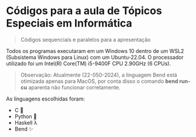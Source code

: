 # Códigos para a aula de Tópicos Especiais em Informática
> Códigos sequenciais e paralelos para a apresentação

Todos os programas executaram em um Windows 10 dentro de um WSL2 (Subsistema Windows para Linux) com um Ubuntu-22.04.
O processador utilizado foi um Intel(R) Core(TM) i5-9400F CPU 2.90GHz (6 CPUs).

> Observação: Atualmente (22-050-2024), a linguagem Bend está otimizada apenas para MacOS, por conta disso o comando **bend run-cu** aparenta não funcionar corretamente. 

As linguagens escolhidas foram:
+ C 🤣
+ Python 🐍 
+ Haskell λ
+ Bend ✨️